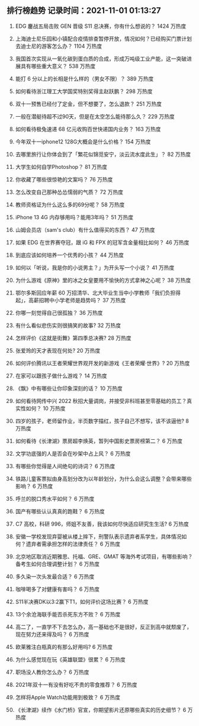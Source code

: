 
## 排行榜趋势 记录时间：2021-11-01 01:13:27
  
  1. EDG 鏖战五局击败 GEN 晋级 S11 总决赛，你有什么想说的？ 1424 万热度
    
  2. 上海迪士尼乐园和小镇配合疫情排查暂停开放，情况如何？已经购买门票计划去迪士尼的游客怎么办？ 1104 万热度
    
  3. 我国首次实现从一氧化碳到蛋白质的合成，形成万吨级工业产能，这一突破进展具有哪些重大意义？ 538 万热度
    
  4. 能打 6 分以上的长相是什么样的（男女不限）？ 389 万热度
    
  5. 如何看待浙江理工大学国奖特别奖得主赵跃鹏？ 298 万热度
    
  6. 双十一预售已经付了定金，但不想要了，怎么退款？ 251 万热度
    
  7. 一般在潜艇待超不过90天，但是在太空怎么能待那么久？ 229 万热度
    
  8. 如何看待极兔速递 68 亿元收购百世快递国内业务？ 163 万热度
    
  9. 今年双十一iphone12 128G大概会是什么价格？ 154 万热度
    
  10. 去哪里旅行让你体会到了「繁花似锦觅安宁，淡云流水度此生」？ 82 万热度
    
  11. 大学生如何自学Photoshop？ 81 万热度
    
  12. 你收藏了哪些很惊艳的文案吗？ 76 万热度
    
  13. 怎么改变自己那种怂怂懦弱的气质？ 72 万热度
    
  14. 教师资格证为什么这么多的69分呢？ 58 万热度
    
  15. iPhone 13 4G 内存够用吗？能用3年吗？ 51 万热度
    
  16. 山姆会员店（sam's club）有什么值得买的东西？ 47 万热度
    
  17. 如果 EDG 在世界赛夺冠，跟 iG 和 FPX 的冠军含金量相比如何？ 46 万热度
    
  18. 到底应该如何培养一个优秀的小孩？ 44 万热度
    
  19. 如何以「听说，我是你的小说男主？」为开头写一个小说？ 41 万热度
    
  20. 为什么游戏《原神》里的冰之女皇要用不愉快的方式拿神之心呢？ 38 万热度
    
  21. 鄂尔多斯回应年薪 60 万招清华、北大毕业生当中小学教师「我们负担得起」，高薪招聘中小学老师是趋势吗？ 37 万热度
    
  22. 你哪一刻觉得自己很孤独？ 36 万热度
    
  23. 有什么看似悲伤实则很搞笑的故事? 32 万热度
    
  24. 怎样评价《这就是街舞》第四季总决赛? 28 万热度
    
  25. 张爱玲的天才表现在何处? 20 万热度
    
  26. 如何评价腾讯以王者荣耀世界观开发的新游戏《王者荣耀·世界》? 20 万热度
    
  27. 在家可以跟孩子做什么游戏？ 14 万热度
    
  28. 《飘》中有哪些让你印象深刻的话？ 10 万热度
    
  29. 如何看待网传中兴 2022 秋招大量调岗，并接受非科班甚至零基础的员工？真实性如何？ 10 万热度
    
  30. 四岁的孩子，老师留作业，半页数字描红，孩子自己不想写，该不该逼他? 8 万热度
    
  31. 如何看待《长津湖》票房超李焕英，暂列中国影史票房榜第二？ 6 万热度
    
  32. 文学功底强的人是否会在吵架中占上风？ 6 万热度
    
  33. 有哪些你觉得是人间绝句的诗词？ 6 万热度
    
  34. 铁路儿童客票拟由身高划分改为以年龄划分，为什么会这么调整？会带来哪些影响？ 6 万热度
    
  35. 呼兰的脱口秀水平如何？ 6 万热度
    
  36. 国产有哪些认认真真的跑鞋？ 6 万热度
    
  37. C7 高校，科研 996，师姐不友善，我该如何尽快适应研究生生活? 6 万热度
    
  38. 安徽一学校发现弃婴被从楼上摔下，刑警队表示遗弃者系学生，具体情况如何？遗弃者需承担怎样的法律责任？ 6 万热度
    
  39. 北京地区取消近期雅思、托福、GRE、GMAT 等海外考试项目，有哪些影响？备考生如何合理调整计划？ 6 万热度
    
  40. 多久染一次头发最合适？ 6 万热度
    
  41. 咖啡喝多了对健康有害吗？ 6 万热度
    
  42. S11半决赛DK以3:2赢下T1，如何评价这场比赛？ 6 万热度
    
  43. 13个余沧海联手能否杀死东方不败？ 6 万热度
    
  44. 高二了，一直学不下去怎么办，高一基础也不是很好，反正到高中就颓废了，现在努力还来得及吗？ 6 万热度
    
  45. 欧莱雅注白瓶真的有那么好用吗? 6 万热度
    
  46. 为什么感觉现在玩《英雄联盟》很累？ 6 万热度
    
  47. 职场没人教你怎么办？ 6 万热度
    
  48. 2021年双十一有没有好吃不贵的零食推荐？ 6 万热度
    
  49. 怎样将Apple Watch功能用到极致？ 6 万热度
    
  50. 《长津湖》续作《水门桥》官宣，你期望影片还原哪些真实的历史细节？ 6 万热度
    